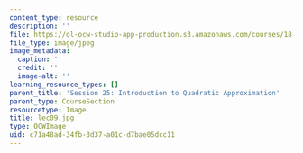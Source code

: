 ```yaml
---
content_type: resource
description: ''
file: https://ol-ocw-studio-app-production.s3.amazonaws.com/courses/18-01sc-single-variable-calculus-fall-2010/c71a48ad34fb3d37a01cd7bae05dcc11_lec09.jpg
file_type: image/jpeg
image_metadata:
  caption: ''
  credit: ''
  image-alt: ''
learning_resource_types: []
parent_title: 'Session 25: Introduction to Quadratic Approximation'
parent_type: CourseSection
resourcetype: Image
title: lec09.jpg
type: OCWImage
uid: c71a48ad-34fb-3d37-a01c-d7bae05dcc11
---
```

